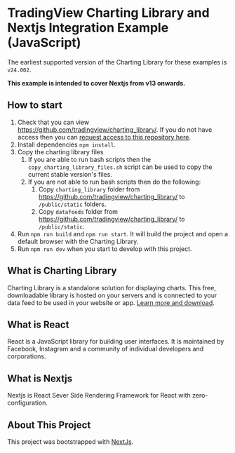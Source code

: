 # TradingView Charting Library and Nextjs Integration Example (JavaScript)

The earliest supported version of the Charting Library for these examples is `v24.002`.

**This example is intended to cover Nextjs from v13 onwards.**

## How to start

1. Check that you can view <https://github.com/tradingview/charting_library/>. If you do not have access then you can [request access to this repository here](https://www.tradingview.com/HTML5-stock-forex-bitcoin-charting-library/).
1. Install dependencies `npm install`.
1. Copy the charting library files
    1. If you are able to run bash scripts then the `copy_charting_library_files.sh` script can be used to copy the current stable version's files.
    1. If you are not able to run bash scripts then do the following:
        1. Copy `charting_library` folder from <https://github.com/tradingview/charting_library/> to `/public/static` folders.
        1. Copy `datafeeds` folder from <https://github.com/tradingview/charting_library/> to `/public/static`.
1. Run `npm run build` and `npm run start`. It will build the project and open a default browser with the Charting Library.
1. Run `npm run dev` when you start to develop with this project.

## What is Charting Library

Charting Library is a standalone solution for displaying charts. This free, downloadable library is hosted on your servers and is connected to your data feed to be used in your website or app. [Learn more and download](https://www.tradingview.com/HTML5-stock-forex-bitcoin-charting-library/).

## What is React

React is a JavaScript library for building user interfaces. It is maintained by Facebook, Instagram and a community of individual developers and corporations.

## What is Nextjs

Nextjs is React Sever Side Rendering Framework for React with zero-configuration.

## About This Project

This project was bootstrapped with [NextJs](https://github.com/zeit/next.js).
